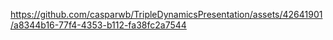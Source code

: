 

https://github.com/casparwb/TripleDynamicsPresentation/assets/42641901/a8344b16-77f4-4353-b112-fa38fc2a7544

